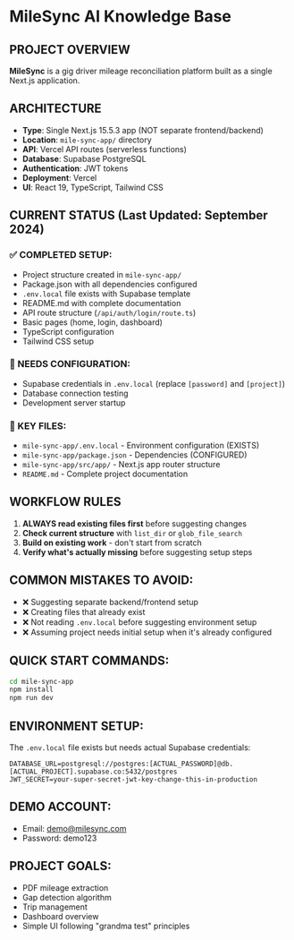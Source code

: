 # MileSync AI Knowledge Base

## PROJECT OVERVIEW
**MileSync** is a gig driver mileage reconciliation platform built as a single Next.js application.

## ARCHITECTURE
- **Type**: Single Next.js 15.5.3 app (NOT separate frontend/backend)
- **Location**: `mile-sync-app/` directory
- **API**: Vercel API routes (serverless functions)
- **Database**: Supabase PostgreSQL
- **Authentication**: JWT tokens
- **Deployment**: Vercel
- **UI**: React 19, TypeScript, Tailwind CSS

## CURRENT STATUS (Last Updated: September 2024)
### ✅ COMPLETED SETUP:
- Project structure created in `mile-sync-app/`
- Package.json with all dependencies configured
- `.env.local` file exists with Supabase template
- README.md with complete documentation
- API route structure (`/api/auth/login/route.ts`)
- Basic pages (home, login, dashboard)
- TypeScript configuration
- Tailwind CSS setup

### 🔧 NEEDS CONFIGURATION:
- Supabase credentials in `.env.local` (replace `[password]` and `[project]`)
- Database connection testing
- Development server startup

### 📁 KEY FILES:
- `mile-sync-app/.env.local` - Environment configuration (EXISTS)
- `mile-sync-app/package.json` - Dependencies (CONFIGURED)
- `mile-sync-app/src/app/` - Next.js app router structure
- `README.md` - Complete project documentation

## WORKFLOW RULES
1. **ALWAYS read existing files first** before suggesting changes
2. **Check current structure** with `list_dir` or `glob_file_search`
3. **Build on existing work** - don't start from scratch
4. **Verify what's actually missing** before suggesting setup steps

## COMMON MISTAKES TO AVOID:
- ❌ Suggesting separate backend/frontend setup
- ❌ Creating files that already exist
- ❌ Not reading `.env.local` before suggesting environment setup
- ❌ Assuming project needs initial setup when it's already configured

## QUICK START COMMANDS:
```bash
cd mile-sync-app
npm install
npm run dev
```

## ENVIRONMENT SETUP:
The `.env.local` file exists but needs actual Supabase credentials:
```env
DATABASE_URL=postgresql://postgres:[ACTUAL_PASSWORD]@db.[ACTUAL_PROJECT].supabase.co:5432/postgres
JWT_SECRET=your-super-secret-jwt-key-change-this-in-production
```

## DEMO ACCOUNT:
- Email: demo@milesync.com
- Password: demo123

## PROJECT GOALS:
- PDF mileage extraction
- Gap detection algorithm
- Trip management
- Dashboard overview
- Simple UI following "grandma test" principles
